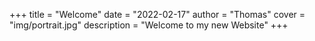 +++
title = "Welcome"
date = "2022-02-17"
author = "Thomas"
cover = "img/portrait.jpg"
description = "Welcome to my new Website"
+++

<!-- > "Hello, friend?" That's lame.
> Maybe I should give you a name...
> But that's a slippery slope.
> You're only in my head.
> We have to remember that...
> Shit.
> It's actually happened.
> I'm talking to an imaginary person.
>
> **— Mr. Robot S01E01** -->
